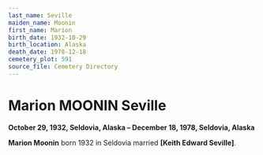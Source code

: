 ```yaml
---
last_name: Seville
maiden_name: Moonin
first_name: Marion
birth_date: 1932-10-29
birth_location: Alaska
death_date: 1978-12-18
cemetery_plot: 591
source_file: Cemetery Directory
---
```

# Marion MOONIN Seville

**October 29, 1932, Seldovia, Alaska – December 18, 1978, Seldovia,
Alaska**

**Marion Moonin** born 1932 in Seldovia married **\[Keith Edward
Seville\]**.
